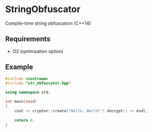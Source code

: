 # StringObfuscator
Compile-time string obfuscation (C++14)

## Requirements
- O2 (optimization option)

## Example
```c++
#include <iostream>
#include "str_obfuscator.hpp"

using namespace std;

int main(void)
{
	cout << cryptor::create("Hello, World!").decrypt() << endl;
	
	return 0;
}
```
